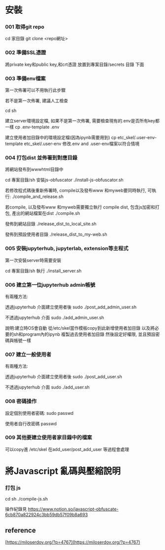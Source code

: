 # 安裝
### 001 取得git repo
cd 家目錄
git clone <repo網址> 

### 002 準備SSL憑證
將private key和public key,和crt憑證 放置到專案目錄/secrets 目錄 下面

### 003 準備env檔案
第一次佈署可以不用執行此步驟

若不是第一次佈署, 建議人工檢查

cd sh

建立server環境設定檔, 如果不是第一次佈署, 需要檢查現有的.env是否所有key都一樣
cp .env-template .env

建立使用者加目錄中的環境設定檔(因為ipynb需要用到)
cp etc_skel/.user-env-template etc_skel/.user-env
修改.env and .user-env檔案以符合情境


### 004 打包dist 並佈署到對應目錄
將網站發布到wwwhtml目錄中

cd 專案目錄/sh 
安裝js-obfuscator
./install-js-obfuscator.sh

若修改程式碼後重新佈署時, compile以及發布www 和myweb要同時執行, 可執行:
./compile_and_release.sh 

若compile, 以及發布www 和myweb需要獨立執行
compile dist, 包含js加密和打包, 產出的網站檔案在dist
./compile.sh

發佈到網站目錄
./release_dist_to_local_site.sh

發佈到預設使用者目錄
./release_dist_to_my-web.sh

### 005 安裝jupyterhub, jupyterlab, extension等主程式
第一次安裝server時需要安裝

cd 專案目錄/sh 
執行 ./install_server.sh

### 006 建立第一位jupyterhub admin帳號
有兩種方法:

透過jupyterhub 介面建立使用者後
sudo ./post_add_admin_user.sh <username>

不透過jupyterhub 介面
sudo ./add_admin_user.sh <username>

說明:建立時OS會自動 從/etc/skel當作模板copy到此新增使用者加目錄
以及將必要的sh和program內的ipynb 複製過去使用者加目錄
然後設定好權限, 並且預設密碼與帳號一樣



### 007 建立一般使用者
有兩種方法:

透過jupyterhub 介面建立使用者後
sudo ./post_add_user.sh <username>

不透過jupyterhub 介面
sudo ./add_user.sh <username>

### 008 密碼操作
設定個別使用者密碼:
sudo passwd <username>

使用者自行改密碼
passwd <username>

### 009 其他要建立使用者家目錄中的檔案
可以copy進 /etc/skel
在add_user/post_add_user 等過程會處理

# 將Javascript 亂碼與壓縮說明
### 打包 js 
cd sh 
./compile-js.sh

操作紀錄見
https://www.notion.so/javascript-obfuscate-6cb870a822924c3bb59db57f09b8a693


## reference 
[https://miloserdov.org/?p=4767](https://miloserdov.org/?p=4767)

